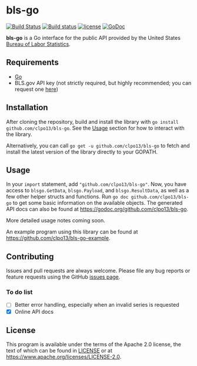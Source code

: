 # bls-go

[![Build Status](https://travis-ci.org/clpo13/bls-go.svg?branch=master)](https://travis-ci.org/clpo13/bls-go)
[![Build status](https://ci.appveyor.com/api/projects/status/t9scf67mx8wkhwgl/branch/master?svg=true)](https://ci.appveyor.com/project/clpo13/bls-go/branch/master)
[![license](https://img.shields.io/badge/license-Apache%20v2-orange.svg)](https://raw.githubusercontent.com/clpo13/bls-go/master/LICENSE)
[![GoDoc](https://godoc.org/github.com/clpo13/bls-go?status.svg)](https://godoc.org/github.com/clpo13/bls-go)

**bls-go** is a Go interface for the public API provided by the United States
[Bureau of Labor Statistics](https://www.bls.gov/).

## Requirements

- [Go](https://golang.org)
- BLS.gov API key (not strictly required, but highly recommended; you can
    request one [here](https://data.bls.gov/registrationEngine/))

## Installation

After cloning the repository, build and install the library with
`go install github.com/clpo13/bls-go`. See the [Usage](#usage) section for how
to interact with the library.

Alternatively, you can call `go get -u github.com/clpo13/bls-go` to fetch and
install the latest version of the library directly to your GOPATH.

## Usage

In your `import` statement, add `"github.com/clpo13/bls-go"`. Now, you have
access to `blsgo.GetData`, `blsgo.Payload`, and `blsgo.ResultData`, as well as
a few other helper structs and functions. Run `go doc github.com/clpo13/bls-go`
to get some basic information on the available objects. The generated API docs
can also be found at <https://godoc.org/github.com/clpo13/bls-go>.

More detailed usage notes coming soon.

An example program using this library can be found at
<https://github.com/clpo13/bls-go-example>.

## Contributing

Issues and pull requests are always welcome. Please file any bug reports or
feature requests using the GitHub [issues page](https://github.com/clpo13/bls-go/issues).

### To do list

- [ ] Better error handling, especially when an invalid series is requested
- [X] Online API docs

## License

This program is available under the terms of the Apache 2.0 license, the text
of which can be found in [LICENSE](LICENSE) or at
<https://www.apache.org/licenses/LICENSE-2.0>.
